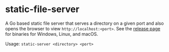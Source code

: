 # static-file-server
A Go based static file server that serves a directory on a given port and also opens the browser to view `http://localhost:<port>`. See the [release page](https://github.com/badlogic/static-file-server/releases/tag/1.0.0) for binaries for Windows, Linux, and macOS.

Usage: `static-server <directory> <port>`
